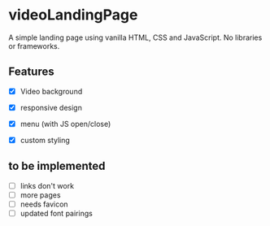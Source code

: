 # videoLandingPage

A simple landing page using vanilla HTML, CSS and JavaScript. No libraries or frameworks.

## Features

- [x] Video background
- [x] responsive design
- [x] menu (with JS open/close)
- [x] custom styling


## to be implemented

- [ ] links don't work
- [ ] more pages
- [ ] needs favicon
- [ ] updated font pairings
